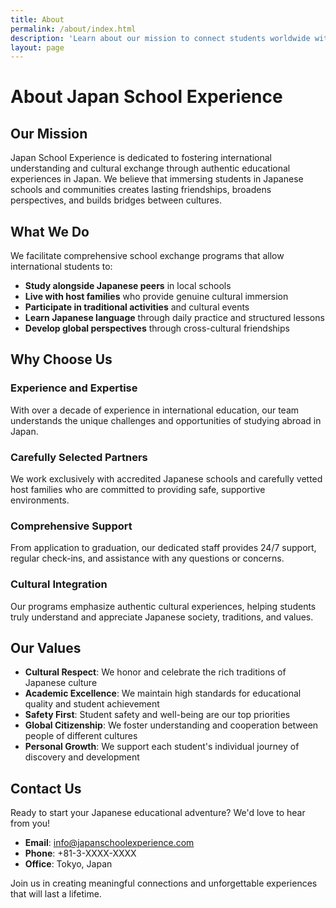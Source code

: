 ```yaml
---
title: About
permalink: /about/index.html
description: 'Learn about our mission to connect students worldwide with authentic Japanese educational experiences.'
layout: page
---
```


# About Japan School Experience

## Our Mission

Japan School Experience is dedicated to fostering international understanding and cultural exchange through authentic educational experiences in Japan. We believe that immersing students in Japanese schools and communities creates lasting friendships, broadens perspectives, and builds bridges between cultures.

## What We Do

We facilitate comprehensive school exchange programs that allow international students to:

- **Study alongside Japanese peers** in local schools
- **Live with host families** who provide genuine cultural immersion
- **Participate in traditional activities** and cultural events
- **Learn Japanese language** through daily practice and structured lessons
- **Develop global perspectives** through cross-cultural friendships

## Why Choose Us

### Experience and Expertise
With over a decade of experience in international education, our team understands the unique challenges and opportunities of studying abroad in Japan.

### Carefully Selected Partners
We work exclusively with accredited Japanese schools and carefully vetted host families who are committed to providing safe, supportive environments.

### Comprehensive Support
From application to graduation, our dedicated staff provides 24/7 support, regular check-ins, and assistance with any questions or concerns.

### Cultural Integration
Our programs emphasize authentic cultural experiences, helping students truly understand and appreciate Japanese society, traditions, and values.

## Our Values

- **Cultural Respect**: We honor and celebrate the rich traditions of Japanese culture
- **Academic Excellence**: We maintain high standards for educational quality and student achievement
- **Safety First**: Student safety and well-being are our top priorities
- **Global Citizenship**: We foster understanding and cooperation between people of different cultures
- **Personal Growth**: We support each student's individual journey of discovery and development

## Contact Us

Ready to start your Japanese educational adventure? We'd love to hear from you!

- **Email**: info@japanschoolexperience.com
- **Phone**: +81-3-XXXX-XXXX
- **Office**: Tokyo, Japan

Join us in creating meaningful connections and unforgettable experiences that will last a lifetime.

